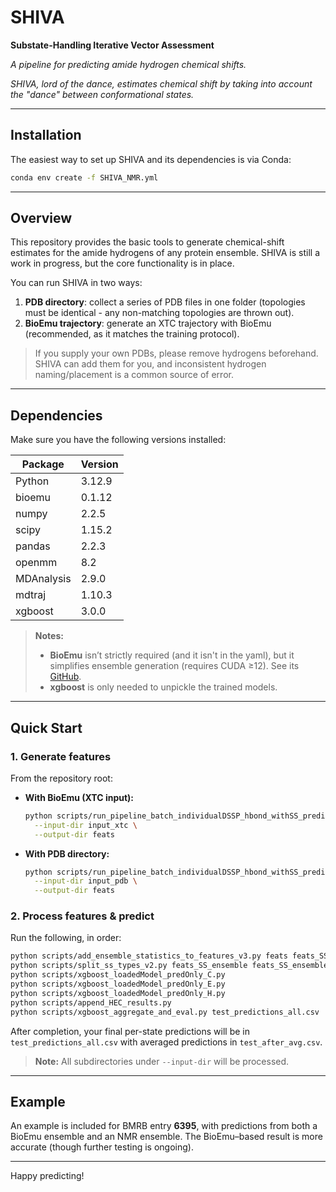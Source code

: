# SHIVA

**Substate-Handling Iterative Vector Assessment**

*A pipeline for predicting amide hydrogen chemical shifts.*

*SHIVA, lord of the dance, estimates chemical shift by taking into account the "dance" between conformational states.*

---

## Installation

The easiest way to set up SHIVA and its dependencies is via Conda:

```bash
conda env create -f SHIVA_NMR.yml
```

---

## Overview

This repository provides the basic tools to generate chemical-shift estimates for the amide hydrogens of any protein ensemble. SHIVA is still a work in progress, but the core functionality is in place.

You can run SHIVA in two ways:

1. **PDB directory**: collect a series of PDB files in one folder (topologies must be identical - any non-matching topologies are thrown out).
2. **BioEmu trajectory**: generate an XTC trajectory with BioEmu (recommended, as it matches the training protocol).

> If you supply your own PDBs, please remove hydrogens beforehand. SHIVA can add them for you, and inconsistent hydrogen naming/placement is a common source of error.

---

## Dependencies

Make sure you have the following versions installed:

| Package    | Version |
| ---------- | ------- |
| Python     | 3.12.9  |
| bioemu     | 0.1.12  |
| numpy      | 2.2.5   |
| scipy      | 1.15.2  |
| pandas     | 2.2.3   |
| openmm     | 8.2     |
| MDAnalysis | 2.9.0   |
| mdtraj     | 1.10.3  |
| xgboost    | 3.0.0   |

> **Notes:**
>
> * **BioEmu** isn’t strictly required (and it isn't in the yaml), but it simplifies ensemble generation (requires CUDA ≥12). See its [GitHub](https://github.com/microsoft/bioemu).
> * **xgboost** is only needed to unpickle the trained models.

---

## Quick Start

### 1. Generate features

From the repository root:

* **With BioEmu (XTC input):**

  ```bash
  python scripts/run_pipeline_batch_individualDSSP_hbond_withSS_predictOnly.py \
    --input-dir input_xtc \
    --output-dir feats
  ```

* **With PDB directory:**

  ```bash
  python scripts/run_pipeline_batch_individualDSSP_hbond_withSS_predictOnly_pdbDir.py \
    --input-dir input_pdb \
    --output-dir feats
  ```

### 2. Process features & predict

Run the following, in order:

```bash
python scripts/add_ensemble_statistics_to_features_v3.py feats feats_SS_ensemble
python scripts/split_ss_types_v2.py feats_SS_ensemble feats_SS_ensemble_H feats_SS_ensemble_E feats_SS_ensemble_C
python scripts/xgboost_loadedModel_predOnly_C.py
python scripts/xgboost_loadedModel_predOnly_E.py
python scripts/xgboost_loadedModel_predOnly_H.py
python scripts/append_HEC_results.py
python scripts/xgboost_aggregate_and_eval.py test_predictions_all.csv
```

After completion, your final per-state predictions will be in `test_predictions_all.csv` with averaged predictions in `test_after_avg.csv`.

> **Note:** All subdirectories under `--input-dir` will be processed.

---

## Example

An example is included for BMRB entry **6395**, with predictions from both a BioEmu ensemble and an NMR ensemble. The BioEmu–based result is more accurate (though further testing is ongoing).

---

Happy predicting!
